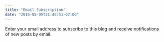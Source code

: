 ```yaml
---
title: "Email Subscription"
date: "2016-05-05T21:48:51-07:00"
---
```


Enter your email address to subscribe to this blog and receive notifications of new posts by email.

